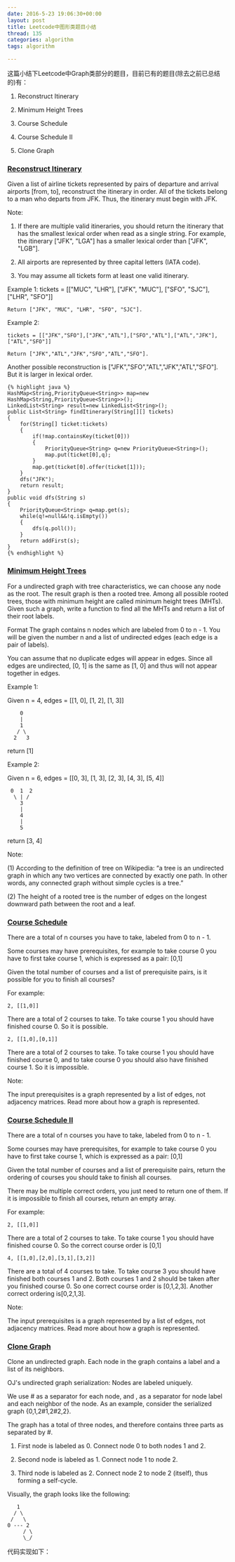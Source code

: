 ```yaml
---
date: 2016-5-23 19:06:30+00:00
layout: post
title: Leetcode中图形类题目小结
thread: 135
categories: algorithm
tags: algorithm

---
```


这篇小结下Leetcode中Graph类部分的题目，目前已有的题目(除去之前已总结的)有：

1. Reconstruct Itinerary

2. Minimum Height Trees

3. Course Schedule

4. Course Schedule II

5. Clone Graph


### [Reconstruct Itinerary](https://leetcode.com/problems/reconstruct-itinerary/) ###

Given a list of airline tickets represented by pairs of departure and arrival airports [from, to], reconstruct the itinerary in order. All of the tickets belong to a man who departs from JFK. Thus, the itinerary must begin with JFK.

Note:

1. If there are multiple valid itineraries, you should return the itinerary that has the smallest lexical order when read as a single string. For example, the itinerary ["JFK", "LGA"] has a smaller lexical order than ["JFK", "LGB"].

2. All airports are represented by three capital letters (IATA code).

3. You may assume all tickets form at least one valid itinerary.

Example 1:
	tickets = [["MUC", "LHR"], ["JFK", "MUC"], ["SFO", "SJC"], ["LHR", "SFO"]]

	Return ["JFK", "MUC", "LHR", "SFO", "SJC"].

Example 2:

	tickets = [["JFK","SFO"],["JFK","ATL"],["SFO","ATL"],["ATL","JFK"],["ATL","SFO"]]
	
	Return ["JFK","ATL","JFK","SFO","ATL","SFO"].

Another possible reconstruction is ["JFK","SFO","ATL","JFK","ATL","SFO"]. But it is larger in lexical order.

	{% highlight java %}
	HashMap<String,PriorityQueue<String>> map=new HashMap<String,PriorityQueue<String>>();
	LinkedList<String> result=new LinkedList<String>();
	public List<String> findItinerary(String[][] tickets)
	{
		for(String[] ticket:tickets)
		{
			if(!map.containsKey(ticket[0]))
			{
				PriorityQueue<String> q=new PriorityQueue<String>();
				map.put(ticket[0],q);
			}
			map.get(ticket[0].offer(ticket[1]));
		}
		dfs("JFK");
		return result;
	}
	public void dfs(String s)
	{
		PriorityQueue<String> q=map.get(s);
		while(q!=null&&!q.isEmpty())
		{
			dfs(q.poll());
		}
		return addFirst(s);
	}
	{% endhighlight %}

### [Minimum Height Trees](https://leetcode.com/problems/minimum-height-trees/) ###

For a undirected graph with tree characteristics, we can choose any node as the root. The result graph is then a rooted tree. Among all possible rooted trees, those with minimum height are called minimum height trees (MHTs). Given such a graph, write a function to find all the MHTs and return a list of their root labels.

Format
The graph contains n nodes which are labeled from 0 to n - 1. You will be given the number n and a list of undirected edges (each edge is a pair of labels).

You can assume that no duplicate edges will appear in edges. Since all edges are undirected, [0, 1] is the same as [1, 0] and thus will not appear together in edges.

Example 1:

Given n = 4, edges = [[1, 0], [1, 2], [1, 3]]

        0
        |
        1
       / \
      2   3

return [1]

Example 2:

Given n = 6, edges = [[0, 3], [1, 3], [2, 3], [4, 3], [5, 4]]

     0  1  2
      \ | /
        3
        |
        4
        |
        5

return [3, 4]

Note:

(1) According to the definition of tree on Wikipedia: “a tree is an undirected graph in which any two vertices are connected by exactly one path. In other words, any connected graph without simple cycles is a tree.”

(2) The height of a rooted tree is the number of edges on the longest downward path between the root and a leaf.


### [Course Schedule](https://leetcode.com/problems/course-schedule/) ###

There are a total of n courses you have to take, labeled from 0 to n - 1.

Some courses may have prerequisites, for example to take course 0 you have to first take course 1, which is expressed as a pair: [0,1]

Given the total number of courses and a list of prerequisite pairs, is it possible for you to finish all courses?

For example:

	2, [[1,0]]

There are a total of 2 courses to take. To take course 1 you should have finished course 0. So it is possible.

	2, [[1,0],[0,1]]

There are a total of 2 courses to take. To take course 1 you should have finished course 0, and to take course 0 you should also have finished course 1. So it is impossible.

Note:

The input prerequisites is a graph represented by a list of edges, not adjacency matrices. Read more about how a graph is represented.


### [Course Schedule II](https://leetcode.com/problems/course-schedule-ii/) ###

There are a total of n courses you have to take, labeled from 0 to n - 1.

Some courses may have prerequisites, for example to take course 0 you have to first take course 1, which is expressed as a pair: [0,1]

Given the total number of courses and a list of prerequisite pairs, return the ordering of courses you should take to finish all courses.

There may be multiple correct orders, you just need to return one of them. If it is impossible to finish all courses, return an empty array.

For example:

	2, [[1,0]]

There are a total of 2 courses to take. To take course 1 you should have finished course 0. So the correct course order is [0,1]

	4, [[1,0],[2,0],[3,1],[3,2]]

There are a total of 4 courses to take. To take course 3 you should have finished both courses 1 and 2. Both courses 1 and 2 should be taken after you finished course 0. So one correct course order is [0,1,2,3]. Another correct ordering is[0,2,1,3].

Note:

The input prerequisites is a graph represented by a list of edges, not adjacency matrices. Read more about how a graph is represented.


### [Clone Graph](https://leetcode.com/problems/clone-graph/) ###

Clone an undirected graph. Each node in the graph contains a label and a list of its neighbors.


OJ's undirected graph serialization:
Nodes are labeled uniquely.

We use # as a separator for each node, and , as a separator for node label and each neighbor of the node.
As an example, consider the serialized graph {0,1,2#1,2#2,2}.

The graph has a total of three nodes, and therefore contains three parts as separated by #.

1. First node is labeled as 0. Connect node 0 to both nodes 1 and 2.

2. Second node is labeled as 1. Connect node 1 to node 2.

3. Third node is labeled as 2. Connect node 2 to node 2 (itself), thus forming a self-cycle.

Visually, the graph looks like the following:

       1
      / \
     /   \
    0 --- 2
         / \
         \_/


代码实现如下：